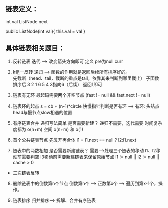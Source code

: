 ## 链表定义：
int val
ListNode next

public ListNode(int val){
    this.val = val
}

## 具体链表相关题目：
1. 反转链表    迭代 ——> 改变箭头方向即可    定义 pre为null  curr
2. k组一反转   递归 ——> 函数的作用就是返回后续所有排序好的。   
先截断（head、tail，截断的重点是tail，依靠其来判断到哪里截止） 
子函数排序后    3 2 1 6 5 4    3指向6（后续）  返回1即可

3. 链表有无环  最起码需要两个非空节点    (fast != null && fast.next != null) 
4. 链表环的起点   s = cb + (n-1)*circle
快慢指针判断是否有环 ——> 有环: 头结点head与慢节点slow相遇的位置

5. 有序链表合并   递归写法简单
是否需要新建？  递归不需要，迭代需要 
时间复杂度都为 o(n+m) 空间 o(n+m) 和 o(1)
6. 首个公共链表节点
先叉开再合体
l1 = l1.next == null ? l2:l1.next

7. 链表中的两数相加
是否需要新建链表？  需要——>处理三个链表的移动  l1、l2移动前需要判空    l3移动前需要新建链表来保留原始节点
l1 != null || l2 != null || cache > 0 
+ 三次链表反转

8. 删除链表中的倒数第n个节点
倒数第n个 ——> 正数第x个 ——> 遍历到第x-1个，操作。


9. 链表排序
归并排序——> 拆解、合并有序链表